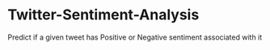 # Twitter-Sentiment-Analysis
Predict if a given tweet has Positive or Negative sentiment associated with it
